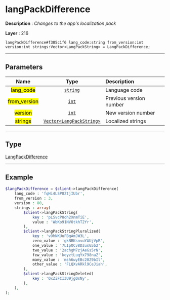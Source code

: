 # langPackDifference

**Description** : *Changes to the app&#039;s localization pack*

**Layer** : 216

```tl
langPackDifference#f385c1f6 lang_code:string from_version:int version:int strings:Vector<LangPackString> = LangPackDifference;
```

---

## Parameters

| Name | Type | Description |
| :---: | :---: | :--- |
| <mark>lang_code</mark> | [`string`](type/string) | Language code |
| <mark>from_version</mark> | [`int`](type/int) | Previous version number |
| <mark>version</mark> | [`int`](type/int) | New version number |
| <mark>strings</mark> | [`Vector<LangPackString>`](type/LangPackString) | Localized strings |

---

## Type

[LangPackDifference](type/LangPackDifference)

---

## Example

```php
$langPackDifference = $client->langPackDifference(
	lang_code : 'fqHi4LSP8ZtjIUbr',
	from_version : 3,
	version : 80,
	strings : array(
		$client->langPackString(
			key : 'pLSvcP8oh2XnmTiE',
			value : 'WbKo91NVOtkhT2Yr',
		),
		$client->langPackStringPluralized(
			key : 'vOhNKUuFBqAmJW3L',
			zero_value : 'gkNBKsnvuYAUjVpR',
			one_value : '7LIpOCv8DzusG5b2',
			two_value : '2achgM7zjAeGs5rN',
			few_value : 'keyztLuqYx798naZ',
			many_value : 'msh6wyEBc20Z9bIl',
			other_value : 'FLQXvARkl9CeJiah',
		),
		$client->langPackStringDeleted(
			key : 'OxZiFCI3U9jgQsNy',
		),
	),
);
```